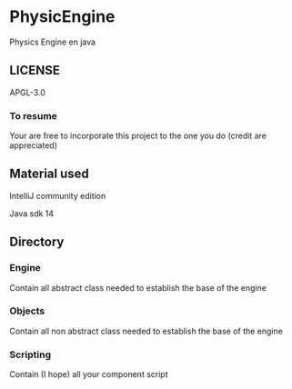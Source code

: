 # PhysicEngine
Physics Engine en java

## LICENSE
APGL-3.0
### To resume
Your are free to incorporate this project to the one you do (credit are appreciated)

## Material used
IntelliJ community edition

Java sdk 14

## Directory
### Engine
Contain all abstract class needed to establish the base of the engine
### Objects
Contain all non abstract class needed to establish the base of the engine
### Scripting
Contain (I hope) all your component script